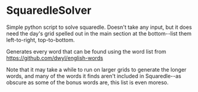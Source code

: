 # SquaredleSolver
Simple python script to solve squaredle. Doesn't take any input, but it does need the day's grid spelled out in the main section at the bottom--list them left-to-right, top-to-bottom.

Generates every word that can be found using the word list from https://github.com/dwyl/english-words

Note that it may take a while to run on larger grids to generate the longer words, and many of the words it finds aren't included in Squaredle--as obscure as some of the bonus words are, this list is even moreso.
